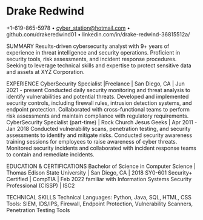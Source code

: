 # Drake Redwind 
+1-619-865-5978 • cyber_station@hotmail.com • github.com/drakeredwind01 • linkedin.com/in/drake-redwind-36815512a/

SUMMARY
Results-driven cybersecurity analyst with 9+ years of experience in threat intelligence and security operations. Proficient in security tools, risk assessments, and incident response procedures. Seeking to leverage technical skills and expertise to protect sensitive data and assets at XYZ Corporation.


EXPERIENCE
CyberSecurity Specialist |Freelance | San Diego, CA | Jun 2021 - present
Conducted daily security monitoring and threat analysis to identify vulnerabilities and potential threats.
Developed and implemented security controls, including firewall rules, intrusion detection systems, and endpoint protection.
Collaborated with cross-functional teams to perform risk assessments and maintain compliance with regulatory requirements.
CyberSecurity  Specialist (part-time) | Rock Church Jesus Geeks | Apr 2011 - Jan 2018
Conducted vulnerability scans, penetration testing, and security assessments to identify and mitigate risks.
Conducted security awareness training sessions for employees to raise awareness of cyber threats.
Monitored security incidents and collaborated with incident response teams to contain and remediate incidents.


EDUCATION & CERTIFICATIONS
Bachelor of Science in Computer Science | Thomas Edison State University | San Diego, CA | 2018
SY0-601 Security+ Certified | CompTIA | Feb 2022
familiar with Information Systems Security Professional (CISSP) | ISC2


TECHNICAL SKILLS
Technical Languages: Python, Java, SQL, HTML, CSS
Tools: SIEM, IDS/IPS, Firewall, Endpoint Protection, Vulnerability Scanners, Penetration Testing Tools




